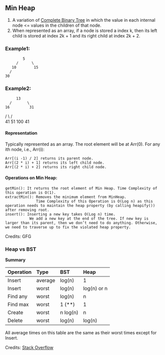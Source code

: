 ## Min Heap

1. A variation of [Complete Binary Tree](../tree/TypesOfBinaryTrees.MD#L62) in which the value in each internal node <= values in the children of that node.
2. When represented as an array, if a node is stored a index k, then its left child is stored at index 2k + 1 and its right child at index 2k + 2.

### Example1:

            5             
         /      \         
       10        15       
      /                   
    30                    

### Example2:

         13
      /       \  
    16         31 
   /  \        /  \
 41    51    100   41

#### Representation

Typically represented as an array. The root element will be at Arr(0). For any ith node, i.e., Arr(i):


    Arr[(i -1) / 2] returns its parent node.
    Arr[(2 * i) + 1] returns its left child node.
    Arr[(2 * i) + 2] returns its right child node.

#### Operations on Min Heap:

    getMin(): It returns the root element of Min Heap. Time Complexity of this operation is O(1).
    extractMin(): Removes the minimum element from MinHeap. 
                  Time Complexity of this Operation is O(Log n) as this operation needs to maintain the heap property (by calling heapify()) after removing root.
    insert(): Inserting a new key takes O(Log n) time. 
               We add a new key at the end of the tree. If new key is larger than its parent, then we don’t need to do anything. Otherwise, we need to traverse up to fix the violated heap property.

Credits: GFG


### Heap vs BST

**Summary**

|  Operation  | Type   |  BST  |  Heap  |
|:---|:---|:---|:---|
|Insert   | average |  log(n) |   1|
|Insert  |  worst   |  log(n)  |  log(n) or n|
|Find any | worst    | log(n)   | n|
|Find max  |worst     |1 (**)   | 1|
|Create    |worst     |n log(n) | n|
|Delete    |worst     |log(n)   | log(n)|

All average times on this table are the same as their worst times except for Insert.

Credits: [Stack Overflow](https://stackoverflow.com/questions/6147242/heap-vs-binary-search-tree-bst)

